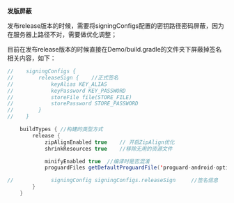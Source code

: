 **发版屏蔽**

发布release版本的时候，需要将signingConfigs配置的密钥路径密码屏蔽，因为在服务器上路径不对，需要做优化调整；

目前在发布release版本的时候直接在Demo/build.gradle的文件夹下屏蔽掉签名相关内容，如下：

```java
//    signingConfigs {
//        releaseSign {    //正式签名
//            keyAlias KEY_ALIAS
//            keyPassword KEY_PASSWORD
//            storeFile file(STORE_FILE)
//            storePassword STORE_PASSWORD
//        }
//    }

    buildTypes { //构建的类型方式
        release {
            zipAlignEnabled true    // 开启ZipAlign优化
            shrinkResources true    //移除无用的资源文件

            minifyEnabled true  //编译时是否混淆
            proguardFiles getDefaultProguardFile('proguard-android-optimize.txt'), 'proguard-rules.pro'

//            signingConfig signingConfigs.releaseSign     //签名信息
        }
    }
```



